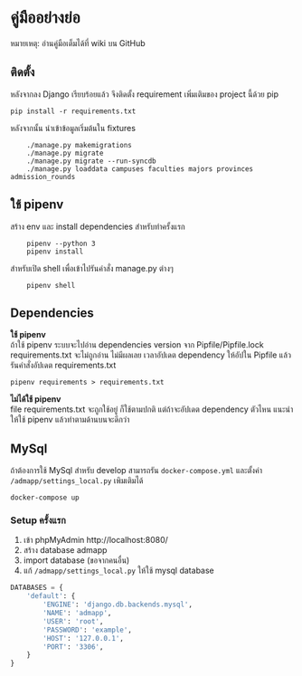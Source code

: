 # คู่มืออย่างย่อ

หมายเหตุ: อ่านคู่มือเต็มได้ที่ wiki บน GitHub

## ติดตั้ง

หลังจากลง Django เรียบร้อยแล้ว จึงติดตั้ง requirement เพิ่มเติมของ project นี้ด้วย pip

    pip install -r requirements.txt

หลังจากนั้น นำเข้าข้อมูลเริ่มต้นใน fixtures

```
    ./manage.py makemigrations
    ./manage.py migrate
    ./manage.py migrate --run-syncdb
    ./manage.py loaddata campuses faculties majors provinces admission_rounds
```


## ใช้ pipenv
สร้าง env และ install dependencies สำหรับทำครั้งแรก
```
    pipenv --python 3
    pipenv install
```
สำหรับเปิด shell เพื่อเข้าไปรันคำสั่ง manage.py ต่างๆ
```
    pipenv shell
```


## Dependencies
**ใช้ pipenv**  
ถ้าใช้ pipenv ระบบจะไปอ่าน dependencies version จาก Pipfile/Pipfile.lock  
requirements.txt จะไม่ถูกอ่าน ไม่มีผลเลย เวลาอัปเดต dependency ให้อัปใน Pipfile แล้วรันคำสั่งอัปเดต requirements.txt
```shell
pipenv requirements > requirements.txt
```
**ไม่ได้ใช้ pipenv**  
file requirements.txt จะถูกใช้อยู่ ก็ใช้ตามปกติ แต่ถ้าจะอัปเดต dependency ตัวไหน แนะนำให้ใช้ pipenv แล้วทำตามด้านบนจะดีกว่า


## MySql
ถ้าต้องการใช้ MySql สำหรับ develop สามารถรัน `docker-compose.yml` และตั้งค่า `/admapp/settings_local.py` เพิมเติมได้
```shell
docker-compose up
```

### Setup ครั้งแรก
1. เข้า phpMyAdmin http://localhost:8080/  
2. สร้าง database admapp
3. import database (ขอจากคนอื่น)
4. แก้ `/admapp/settings_local.py` ให้ใช้ mysql database
```python
DATABASES = {
    'default': {
        'ENGINE': 'django.db.backends.mysql',
        'NAME': 'admapp',
        'USER': 'root',
        'PASSWORD': 'example',
        'HOST': '127.0.0.1',
        'PORT': '3306',
    }
}
```
